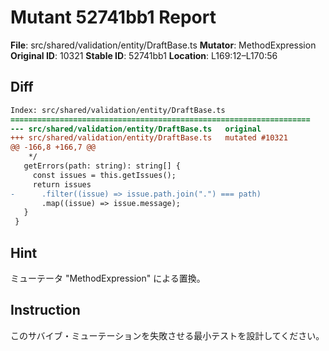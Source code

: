 # Mutant 52741bb1 Report

**File**: src/shared/validation/entity/DraftBase.ts
**Mutator**: MethodExpression
**Original ID**: 10321
**Stable ID**: 52741bb1
**Location**: L169:12–L170:56

## Diff

```diff
Index: src/shared/validation/entity/DraftBase.ts
===================================================================
--- src/shared/validation/entity/DraftBase.ts	original
+++ src/shared/validation/entity/DraftBase.ts	mutated #10321
@@ -166,8 +166,7 @@
    */
   getErrors(path: string): string[] {
     const issues = this.getIssues();
     return issues
-      .filter((issue) => issue.path.join(".") === path)
       .map((issue) => issue.message);
   }
 }
```

## Hint

ミューテータ "MethodExpression" による置換。

## Instruction

このサバイブ・ミューテーションを失敗させる最小テストを設計してください。
